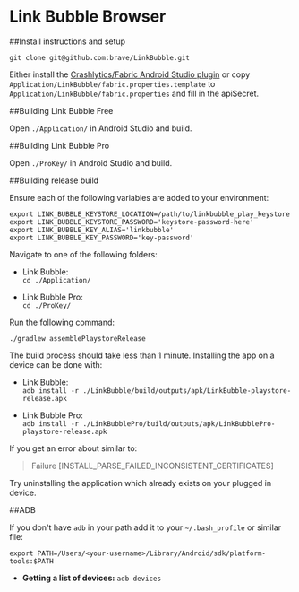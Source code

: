 # Link Bubble Browser

##Install instructions and setup

`git clone git@github.com:brave/LinkBubble.git`

Either install the [Crashlytics/Fabric Android Studio plugin](http://try.crashlytics.com/sdk-android/) or copy `Application/LinkBubble/fabric.properties.template` to `Application/LinkBubble/fabric.properties` and fill in the apiSecret.

##Building Link Bubble Free

Open `./Application/` in Android Studio and build.

##Building Link Bubble Pro

Open `./ProKey/` in Android Studio and build.

##Building release build

Ensure each of the following variables are added to your environment:  

    export LINK_BUBBLE_KEYSTORE_LOCATION=/path/to/linkbubble_play_keystore  
    export LINK_BUBBLE_KEYSTORE_PASSWORD='keystore-password-here'  
    export LINK_BUBBLE_KEY_ALIAS='linkbubble'  
    export LINK_BUBBLE_KEY_PASSWORD='key-password'

Navigate to one of the following folders:    

- Link Bubble:   
  `cd ./Application/`

- Link Bubble Pro:  
  `cd ./ProKey/`

Run the following command:

`./gradlew assemblePlaystoreRelease`
 
The build process should take less than 1 minute.  Installing the app on a device can be done with:
- Link Bubble:  
  `adb install -r ./LinkBubble/build/outputs/apk/LinkBubble-playstore-release.apk`

- Link Bubble Pro:  
  `adb install -r ./LinkBubblePro/build/outputs/apk/LinkBubblePro-playstore-release.apk`

If you get an error about similar to:

> Failure [INSTALL_PARSE_FAILED_INCONSISTENT_CERTIFICATES]

Try uninstalling the application which already exists on your plugged in device.

##ADB

If you don't have `adb` in your path add it to your `~/.bash_profile` or similar file:

`export PATH=/Users/<your-username>/Library/Android/sdk/platform-tools:$PATH`

- **Getting a list of devices:**
  `adb devices`

